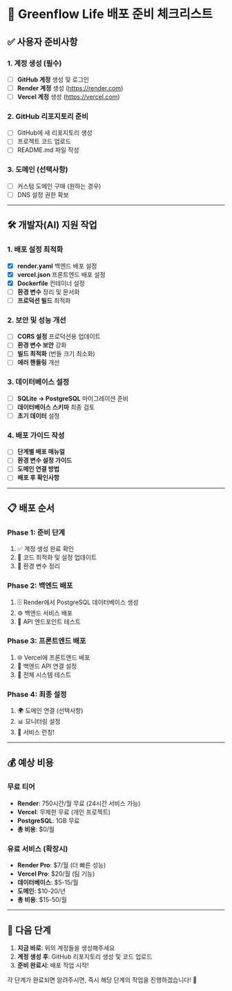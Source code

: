 # 🚀 Greenflow Life 배포 준비 체크리스트

## ✅ 사용자 준비사항

### 1. 계정 생성 (필수)
- [ ] **GitHub 계정** 생성 및 로그인
- [ ] **Render 계정** 생성 (https://render.com)
- [ ] **Vercel 계정** 생성 (https://vercel.com)

### 2. GitHub 리포지토리 준비
- [ ] GitHub에 새 리포지토리 생성
- [ ] 프로젝트 코드 업로드
- [ ] README.md 파일 작성

### 3. 도메인 (선택사항)
- [ ] 커스텀 도메인 구매 (원하는 경우)
- [ ] DNS 설정 권한 확보

---

## 🛠️ 개발자(AI) 지원 작업

### 1. 배포 설정 최적화
- [x] **render.yaml** 백엔드 배포 설정
- [x] **vercel.json** 프론트엔드 배포 설정
- [x] **Dockerfile** 컨테이너 설정
- [ ] **환경 변수** 정리 및 문서화
- [ ] **프로덕션 빌드** 최적화

### 2. 보안 및 성능 개선
- [ ] **CORS 설정** 프로덕션용 업데이트
- [ ] **환경 변수 보안** 강화
- [ ] **빌드 최적화** (번들 크기 최소화)
- [ ] **에러 핸들링** 개선

### 3. 데이터베이스 설정
- [ ] **SQLite → PostgreSQL** 마이그레이션 준비
- [ ] **데이터베이스 스키마** 최종 검토
- [ ] **초기 데이터** 설정

### 4. 배포 가이드 작성
- [ ] **단계별 배포 매뉴얼**
- [ ] **환경 변수 설정 가이드**
- [ ] **도메인 연결 방법**
- [ ] **배포 후 확인사항**

---

## 📋 배포 순서

### Phase 1: 준비 단계
1. ✅ 계정 생성 완료 확인
2. 🔧 코드 최적화 및 설정 업데이트
3. 📝 환경 변수 정리

### Phase 2: 백엔드 배포
1. 🗄️ Render에서 PostgreSQL 데이터베이스 생성
2. ⚙️ 백엔드 서비스 배포
3. 🧪 API 엔드포인트 테스트

### Phase 3: 프론트엔드 배포
1. 🌐 Vercel에 프론트엔드 배포
2. 🔗 백엔드 API 연결 설정
3. 🧪 전체 시스템 테스트

### Phase 4: 최종 설정
1. 🌍 도메인 연결 (선택사항)
2. 📊 모니터링 설정
3. 🚀 서비스 런칭!

---

## 💰 예상 비용

### 무료 티어
- **Render**: 750시간/월 무료 (24시간 서비스 가능)
- **Vercel**: 무제한 무료 (개인 프로젝트)
- **PostgreSQL**: 1GB 무료
- **총 비용**: $0/월

### 유료 서비스 (확장시)
- **Render Pro**: $7/월 (더 빠른 성능)
- **Vercel Pro**: $20/월 (팀 기능)
- **데이터베이스**: $5-15/월
- **도메인**: $10-20/년
- **총 비용**: $15-50/월

---

## 🎯 다음 단계

1. **지금 바로**: 위의 계정들을 생성해주세요
2. **계정 생성 후**: GitHub 리포지토리 생성 및 코드 업로드
3. **준비 완료시**: 배포 작업 시작!

각 단계가 완료되면 알려주시면, 즉시 해당 단계의 작업을 진행하겠습니다! 🚀 